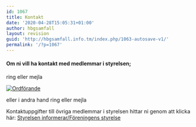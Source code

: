 ```yaml
---
id: 1067
title: Kontakt
date: '2020-04-28T15:05:31+01:00'
author: hbgsamfall
layout: revision
guid: 'http://hbgsamfall.info.tm/index.php/1063-autosave-v1/'
permalink: '/?p=1067'
---
```


#### Om ni vill ha kontakt med medlemmar i styrelsen;  
ring eller mejla

[![Ordförande](/wp-content/uploads/2016/12/Ordförande.png)](/wp-content/uploads/2016/12/Ordförande.png)

eller i andra hand ring eller mejla

Kontaktuppgifter till övriga medlemmar i styrelsen hittar ni genom att klicka här: [Styrelsen informerar/Föreningens styrelse](http://www.hbgsamfall.win/index.php/information-2/styrelsen-informerar/)